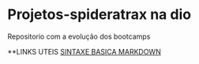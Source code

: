 # Projetos-spideratrax na dio
Repositorio com a evolução dos bootcamps

**LINKS UTEIS
[SINTAXE BASICA MARKDOWN](https://www.markdownguide.org/getting-started/)
